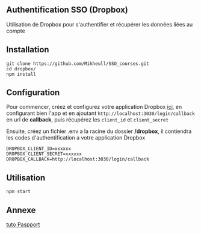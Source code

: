 ## Authentification SSO (Dropbox)

 
Utilisation de Dropbox pour s'authentifier et récupérer les données liées au compte

## Installation
```
git clone https://github.com/Mikheull/SSO_courses.git
cd dropbox/
npm install
```

## Configuration 
Pour commencer, créez et configurez votre application Dropbox [ici](https://www.dropbox.com/developers/apps/create), en configurant bien l'app et en ajoutant `http://localhost:3030/login/callback` en url de **callback**, puis récupérez les `client_id` et `client_secret`

Ensuite, créez un fichier .env a la racine du dossier **/dropbox**, il contiendra les codes d'authentification a votre application Dropbox
```
DROPBOX_CLIENT_ID=xxxxxx
DROPBOX_CLIENT_SECRET=xxxxxx
DROPBOX_CALLBACK=http://localhost:3030/login/callback
```

## Utilisation
```
npm start
```

## Annexe
[tuto Paspport](http://www.passportjs.org/packages/passport-dropbox/)
